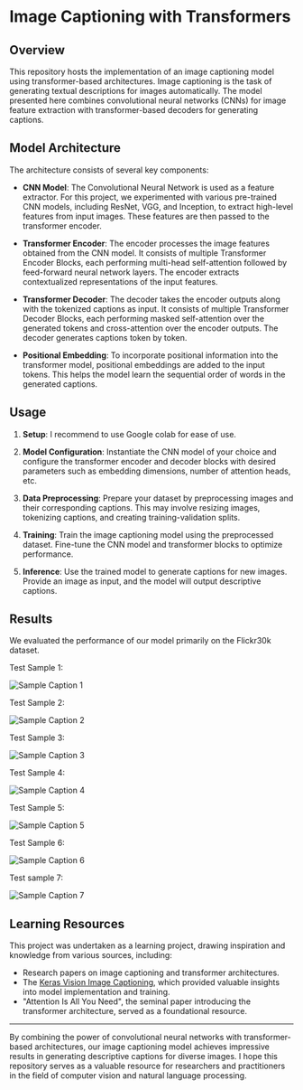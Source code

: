 # Image Captioning with Transformers

## Overview

This repository hosts the implementation of an image captioning model using transformer-based architectures. Image captioning is the task of generating textual descriptions for images automatically. The model presented here combines convolutional neural networks (CNNs) for image feature extraction with transformer-based decoders for generating captions.

## Model Architecture

The architecture consists of several key components:

- **CNN Model**: The Convolutional Neural Network is used as a feature extractor. For this project, we experimented with various pre-trained CNN models, including ResNet, VGG, and Inception, to extract high-level features from input images. These features are then passed to the transformer encoder.

- **Transformer Encoder**: The encoder processes the image features obtained from the CNN model. It consists of multiple Transformer Encoder Blocks, each performing multi-head self-attention followed by feed-forward neural network layers. The encoder extracts contextualized representations of the input features.

- **Transformer Decoder**: The decoder takes the encoder outputs along with the tokenized captions as input. It consists of multiple Transformer Decoder Blocks, each performing masked self-attention over the generated tokens and cross-attention over the encoder outputs. The decoder generates captions token by token.

- **Positional Embedding**: To incorporate positional information into the transformer model, positional embeddings are added to the input tokens. This helps the model learn the sequential order of words in the generated captions.

## Usage

1. **Setup**: I recommend to use Google colab for ease of use.

2. **Model Configuration**: Instantiate the CNN model of your choice and configure the transformer encoder and decoder blocks with desired parameters such as embedding dimensions, number of attention heads, etc.

3. **Data Preprocessing**: Prepare your dataset by preprocessing images and their corresponding captions. This may involve resizing images, tokenizing captions, and creating training-validation splits.

4. **Training**: Train the image captioning model using the preprocessed dataset. Fine-tune the CNN model and transformer blocks to optimize performance.

5. **Inference**: Use the trained model to generate captions for new images. Provide an image as input, and the model will output descriptive captions.

## Results

We evaluated the performance of our model primarily on the Flickr30k dataset.

Test Sample 1:

![Sample Caption 1](/results_sc/Screenshot%202023-12-17%20085648.png)

Test Sample 2:

![Sample Caption 2](/results_sc/Screenshot%202023-12-17%20085822.png)

Test Sample 3:

![Sample Caption 3](/results_sc/Screenshot%202023-12-17%20090132.png)

Test Sample 4:

![Sample Caption 4](/results_sc/Screenshot%202023-12-17%20092027.png)

Test Sample 5:

![Sample Caption 5](/results_sc/Screenshot%202023-12-17%20092101.png)

Test Sample 6:

![Sample Caption 6](/results_sc/Screenshot%202023-12-17%20092200.png)

Test sample 7:

![Sample Caption 7](/results_sc/Screenshot%202023-12-17%20093116.png)


## Learning Resources

This project was undertaken as a learning project, drawing inspiration and knowledge from various sources, including:

- Research papers on image captioning and transformer architectures.
- The [Keras Vision Image Captioning](https://keras.io/examples/vision/image_captioning/), which provided valuable insights into model implementation and training.
- "Attention Is All You Need", the seminal paper introducing the transformer architecture, served as a foundational resource.

---

By combining the power of convolutional neural networks with transformer-based architectures, our image captioning model achieves impressive results in generating descriptive captions for diverse images. I hope this repository serves as a valuable resource for researchers and practitioners in the field of computer vision and natural language processing.
